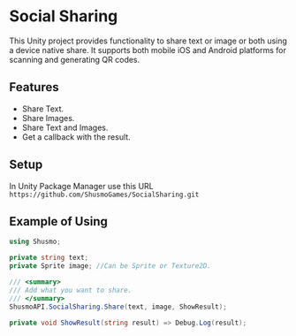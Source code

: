 # Social Sharing

This Unity project provides functionality to share text or image or both using a device native share.
It supports both mobile iOS and Android platforms for scanning and generating QR codes.

## Features

- Share Text.
- Share Images.
- Share Text and Images.
- Get a callback with the result.

## Setup
In Unity Package Manager use this URL `https://github.com/ShusmoGames/SocialSharing.git`

## Example of Using

```csharp
using Shusmo;

private string text;
private Sprite image; //Can be Sprite or Texture2D.

/// <summary>
/// Add what you want to share.
/// </summary>
ShusmoAPI.SocialSharing.Share(text, image, ShowResult);

private void ShowResult(string result) => Debug.Log(result);
```
